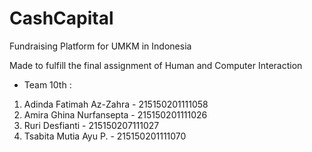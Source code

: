 # CashCapital
Fundraising Platform for UMKM in Indonesia

Made to fulfill the final assignment of Human and Computer Interaction

- Team 10th :
1. Adinda Fatimah Az-Zahra - 215150201111058
2. Amira Ghina Nurfansepta - 215150201111026
3. Ruri Desfianti          - 215150207111027
4. Tsabita Mutia Ayu P.    - 215150201111070
